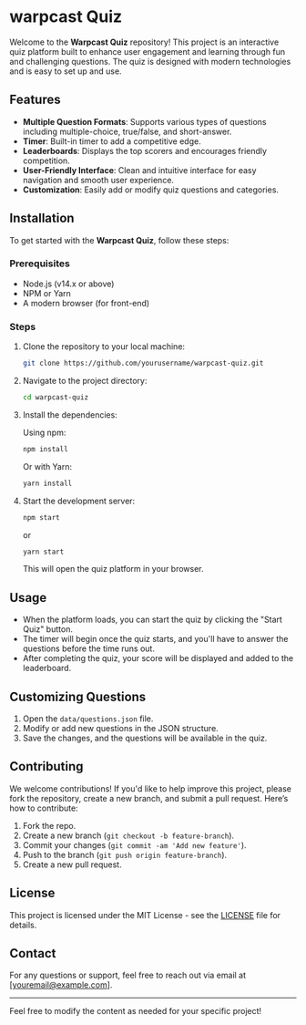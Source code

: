 # warpcast Quiz

Welcome to the **Warpcast Quiz** repository! This project is an interactive quiz platform built to enhance user engagement and learning through fun and challenging questions. The quiz is designed with modern technologies and is easy to set up and use.

## Features

- **Multiple Question Formats**: Supports various types of questions including multiple-choice, true/false, and short-answer.
- **Timer**: Built-in timer to add a competitive edge.
- **Leaderboards**: Displays the top scorers and encourages friendly competition.
- **User-Friendly Interface**: Clean and intuitive interface for easy navigation and smooth user experience.
- **Customization**: Easily add or modify quiz questions and categories.
  
## Installation

To get started with the **Warpcast Quiz**, follow these steps:

### Prerequisites

- Node.js (v14.x or above)
- NPM or Yarn
- A modern browser (for front-end)

### Steps

1. Clone the repository to your local machine:

   ```bash
   git clone https://github.com/yourusername/warpcast-quiz.git
   ```

2. Navigate to the project directory:

   ```bash
   cd warpcast-quiz
   ```

3. Install the dependencies:

   Using npm:

   ```bash
   npm install
   ```

   Or with Yarn:

   ```bash
   yarn install
   ```

4. Start the development server:

   ```bash
   npm start
   ```

   or

   ```bash
   yarn start
   ```

   This will open the quiz platform in your browser.

## Usage

- When the platform loads, you can start the quiz by clicking the "Start Quiz" button.
- The timer will begin once the quiz starts, and you'll have to answer the questions before the time runs out.
- After completing the quiz, your score will be displayed and added to the leaderboard.

## Customizing Questions

1. Open the `data/questions.json` file.
2. Modify or add new questions in the JSON structure.
3. Save the changes, and the questions will be available in the quiz.

## Contributing

We welcome contributions! If you'd like to help improve this project, please fork the repository, create a new branch, and submit a pull request. Here’s how to contribute:

1. Fork the repo.
2. Create a new branch (`git checkout -b feature-branch`).
3. Commit your changes (`git commit -am 'Add new feature'`).
4. Push to the branch (`git push origin feature-branch`).
5. Create a new pull request.

## License

This project is licensed under the MIT License - see the [LICENSE](LICENSE) file for details.

## Contact

For any questions or support, feel free to reach out via email at [youremail@example.com].

---

Feel free to modify the content as needed for your specific project!
